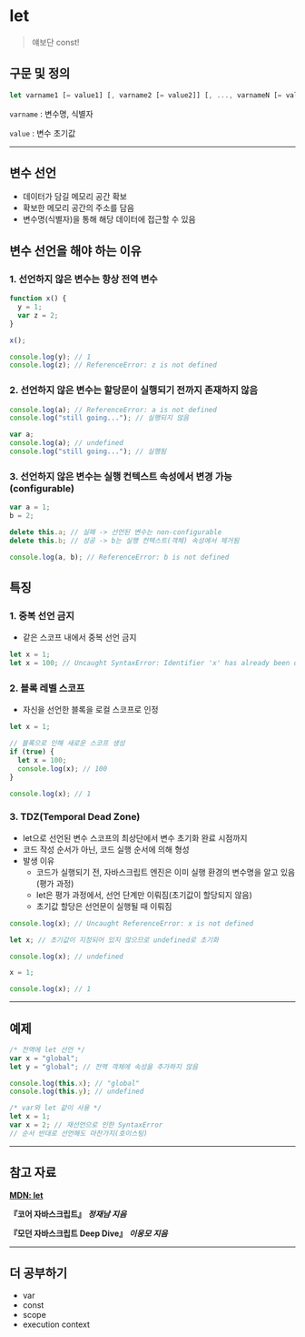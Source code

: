 # let

> 얘보단 const!

## 구문 및 정의

```js
let varname1 [= value1] [, varname2 [= value2]] [, ..., varnameN [= valueN]];
```

`varname` : 변수명, 식별자

`value` : 변수 초기값

---

## 변수 선언

- 데이터가 담길 메모리 공간 확보
- 확보한 메모리 공간의 주소를 담음
- 변수명(식별자)을 통해 해당 데이터에 접근할 수 있음

## 변수 선언을 해야 하는 이유

### 1. 선언하지 않은 변수는 항상 전역 변수

```js
function x() {
  y = 1;
  var z = 2;
}

x();

console.log(y); // 1
console.log(z); // ReferenceError: z is not defined
```

### 2. 선언하지 않은 변수는 할당문이 실행되기 전까지 존재하지 않음

```js
console.log(a); // ReferenceError: a is not defined
console.log("still going..."); // 실행되지 않음

var a;
console.log(a); // undefined
console.log("still going..."); // 실행됨
```

### 3. 선언하지 않은 변수는 실행 컨텍스트 속성에서 변경 가능(configurable)

```js
var a = 1;
b = 2;

delete this.a; // 실패 -> 선언된 변수는 non-configurable
delete this.b; // 성공 -> b는 실행 컨텍스트(객체) 속성에서 제거됨

console.log(a, b); // ReferenceError: b is not defined
```

## 특징

### 1. 중복 선언 금지

- 같은 스코프 내에서 중복 선언 금지

```js
let x = 1;
let x = 100; // Uncaught SyntaxError: Identifier 'x' has already been declared
```

### 2. 블록 레벨 스코프

- 자신을 선언한 블록을 로컬 스코프로 인정

```js
let x = 1;

// 블록으로 인해 새로운 스코프 생성
if (true) {
  let x = 100;
  console.log(x); // 100
}

console.log(x); // 1
```

### 3. TDZ(Temporal Dead Zone)

- let으로 선언된 변수 스코프의 최상단에서 변수 초기화 완료 시점까지
- 코드 작성 순서가 아닌, 코드 실행 순서에 의해 형성
- 발생 이유
  - 코드가 실행되기 전, 자바스크립트 엔진은 이미 실행 환경의 변수명을 알고 있음(평가 과정)
  - let은 평가 과정에서, 선언 단계만 이뤄짐(초기값이 할당되지 않음)
  - 초기값 할당은 선언문이 실행될 때 이뤄짐

```js
console.log(x); // Uncaught ReferenceError: x is not defined

let x; // 초기값이 지정되어 있지 않으므로 undefined로 초기화

console.log(x); // undefined

x = 1;

console.log(x); // 1
```

---

## 예제

```js
/* 전역에 let 선언 */
var x = "global";
let y = "global"; // 전역 객체에 속성을 추가하지 않음

console.log(this.x); // "global"
console.log(this.y); // undefined

/* var와 let 같이 사용 */
let x = 1;
var x = 2; // 재선언으로 인한 SyntaxError
// 순서 반대로 선언해도 마찬가지(호이스팅)
```

---

## 참고 자료

[**MDN: let**](https://developer.mozilla.org/ko/docs/Web/JavaScript/Reference/Statements/let)

**『코어 자바스크립트』** **_정재남 지음_**

**『모던 자바스크립트 Deep Dive』** **_이웅모 지음_**

---

## 더 공부하기

- var
- const
- scope
- execution context
